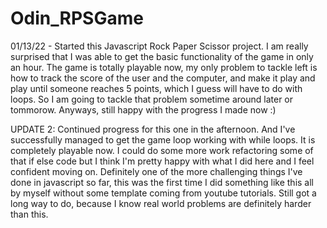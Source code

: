 # Odin_RPSGame

01/13/22 - Started this Javascript Rock Paper Scissor project. I am really surprised that I was able to get the basic functionality of the game in only an hour. The game is totally playable now, my only problem to tackle left is how to track the score of the user and the computer, and make it play and play until someone reaches 5 points, which I guess will have to do with loops. So I am going to tackle that problem sometime around later or tommorow. Anyways, still happy with the progress I made now :)

UPDATE 2: Continued progress for this one in the afternoon. And I've successfully managed to get the game loop working with while loops. It is completely playable now. I could do some more work refactoring some of that if else code but I think I'm pretty happy with what I did here and I feel confident moving on. Definitely one of the more challenging things I've done in javascript so far, this was the first time I did something like this all by myself without some template coming from youtube tutorials. Still got a long way to do, because I know real world problems are definitely harder than this.